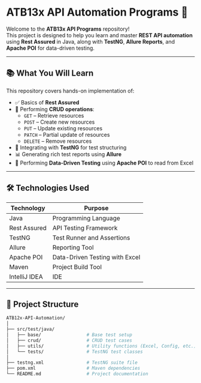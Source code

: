 # ATB13x API Automation Programs 🚀

Welcome to the **ATB13x API Programs** repository!  
This project is designed to help you learn and master **REST API automation** using **Rest Assured** in Java, along with **TestNG**, **Allure Reports**, and **Apache POI** for data-driven testing.

---

## 📚 What You Will Learn

This repository covers hands-on implementation of:

- ✅ Basics of **Rest Assured**
- 📡 Performing **CRUD operations**:
    - `GET` – Retrieve resources
    - `POST` – Create new resources
    - `PUT` – Update existing resources
    - `PATCH` – Partial update of resources
    - `DELETE` – Remove resources
- 🧪 Integrating with **TestNG** for test structuring
- 📊 Generating rich test reports using **Allure**
- 📂 Performing **Data-Driven Testing** using **Apache POI** to read from Excel

---

## 🛠️ Technologies Used

| Technology     | Purpose                        |
|----------------|--------------------------------|
| Java           | Programming Language           |
| Rest Assured   | API Testing Framework          |
| TestNG         | Test Runner and Assertions     |
| Allure         | Reporting Tool                 |
| Apache POI     | Data-Driven Testing with Excel |
| Maven          | Project Build Tool             |
| IntelliJ IDEA  | IDE                            |

---

## 📁 Project Structure

```bash
ATB12x-API-Automation/
│
├── src/test/java/
│   ├── base/                 # Base test setup
│   ├── crud/                 # CRUD test cases
│   ├── utils/                # Utility functions (Excel, Config, etc.)
│   └── tests/                # TestNG test classes
│
├── testng.xml                # TestNG suite file
├── pom.xml                   # Maven dependencies
└── README.md                 # Project documentation
